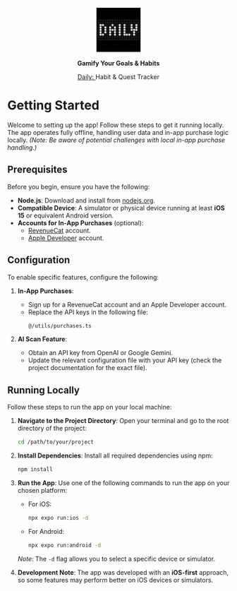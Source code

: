 <p align="center">
  <picture>
    <img src="https://github.com/semkolol/daily/blob/main/assets/images/logo.png" height="100" alt="Daily logo">
  </picture>
</p>

<p align="center">
  <strong>Gamify Your Goals & Habits</strong>
</p>

<p align="center">
  <a href="https://apps.apple.com/us/app/daily-habit-quest-tracker/id6746382725?platform=iphone">
    Daily:
  </a> 
   Habit & Quest Tracker
</p>

# Getting Started

Welcome to setting up the app! Follow these steps to get it running locally. The app operates fully offline, handling user data and in-app purchase logic locally. *(Note: Be aware of potential challenges with local in-app purchase handling.)*

## Prerequisites

Before you begin, ensure you have the following:

- **Node.js**: Download and install from [nodejs.org](https://nodejs.org/en/download).
- **Compatible Device**: A simulator or physical device running at least **iOS 15** or equivalent Android version.
- **Accounts for In-App Purchases** (optional):
  - [RevenueCat](https://www.revenuecat.com/) account.
  - [Apple Developer](https://developer.apple.com/) account.

## Configuration

To enable specific features, configure the following:

1. **In-App Purchases**:
   - Sign up for a RevenueCat account and an Apple Developer account.
   - Replace the API keys in the following file:
     ```bash
     @/utils/purchases.ts
     ```

2. **AI Scan Feature**:
   - Obtain an API key from OpenAI or Google Gemini.
   - Update the relevant configuration file with your API key (check the project documentation for the exact file).

## Running Locally

Follow these steps to run the app on your local machine:

1. **Navigate to the Project Directory**:
   Open your terminal and go to the root directory of the project:
   ```bash
   cd /path/to/your/project
   ```

2. **Install Dependencies**:
   Install all required dependencies using npm:
   ```bash
   npm install
   ```

3. **Run the App**:
   Use one of the following commands to run the app on your chosen platform:
   - For iOS:
     ```bash
     npx expo run:ios -d
     ```
   - For Android:
     ```bash
     npx expo run:android -d
     ```
   *Note*: The `-d` flag allows you to select a specific device or simulator.

4. **Development Note**:
   The app was developed with an **iOS-first** approach, so some features may perform better on iOS devices or simulators.
